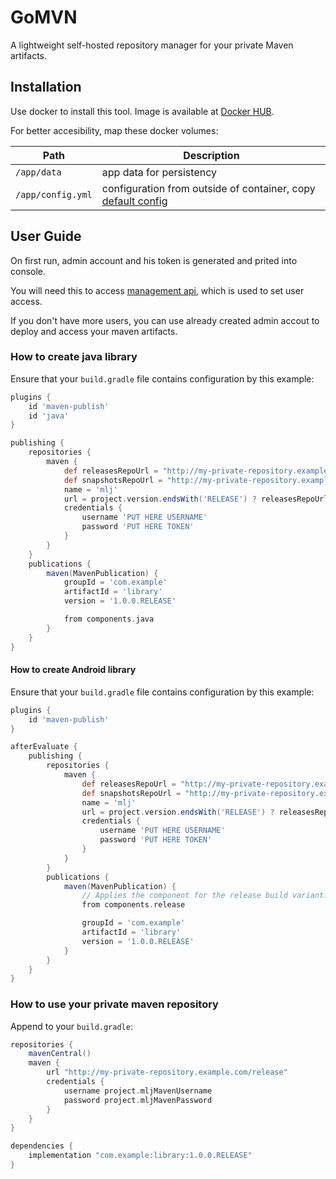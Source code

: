 GoMVN
=====

A lightweight self-hosted repository manager for your private Maven artifacts.


Installation
------------

Use docker to install this tool. Image is available at [Docker HUB](https://hub.docker.com/r/capcom6/gomvn).

For better accesibility, map these docker volumes:

| Path              | Description |
| ----------------- | ----------- |
| `/app/data`       | app data for persistency |
| `/app/config.yml` | configuration from outside of container, copy [default config](https://raw.githubusercontent.com/capcom6/gomvn/master/config.yml) |


User Guide
----------

On first run, admin account and his token is generated and prited into console.

You will need this to access [management api](https://gomvn.docs.apiary.io/), which is used to set user access.

If you don't have more users, you can use already created admin accout to deploy and access your maven artifacts.


### How to create java library

Ensure that your `build.gradle` file contains configuration by this example:

```gradle
plugins {
    id 'maven-publish'
    id 'java'
}

publishing {
    repositories {
        maven {
            def releasesRepoUrl = "http://my-private-repository.example.com/release"
            def snapshotsRepoUrl = "http://my-private-repository.example.com/snapshot"
            name = 'mlj'
            url = project.version.endsWith('RELEASE') ? releasesRepoUrl : snapshotsRepoUrl
            credentials {
                username 'PUT HERE USERNAME'
                password 'PUT HERE TOKEN'
            }
        }
    }
    publications {
        maven(MavenPublication) {
            groupId = 'com.example'
            artifactId = 'library'
            version = '1.0.0.RELEASE'

            from components.java
        }
    }
}
```

#### How to create Android library

Ensure that your `build.gradle` file contains configuration by this example:

```gradle
plugins {
    id 'maven-publish'
}

afterEvaluate {
    publishing {
        repositories {
            maven {
                def releasesRepoUrl = "http://my-private-repository.example.com/release"
                def snapshotsRepoUrl = "http://my-private-repository.example.com/snapshot"
                name = 'mlj'
                url = project.version.endsWith('RELEASE') ? releasesRepoUrl : snapshotsRepoUrl
                credentials {
                    username 'PUT HERE USERNAME'
                    password 'PUT HERE TOKEN'
                }
            }
        }
        publications {
            maven(MavenPublication) {
                // Applies the component for the release build variant.
                from components.release

                groupId = 'com.example'
                artifactId = 'library'
                version = '1.0.0.RELEASE'
            }
        }
    }
}
```

### How to use your private maven repository

Append to your `build.gradle`:

```gradle
repositories {
    mavenCentral()
    maven {
        url "http://my-private-repository.example.com/release"
        credentials {
            username project.mljMavenUsername
            password project.mljMavenPassword
        }
    }
}

dependencies {
    implementation "com.example:library:1.0.0.RELEASE"
}
```
